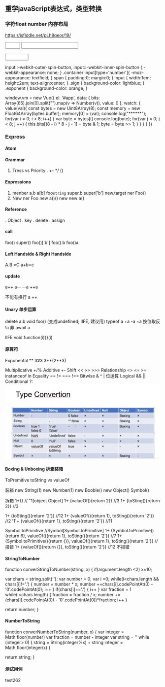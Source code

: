 ## 重学javaScript表达式，类型转换

### 字符float number 内存布局

https://jsfiddle.net/pLh8qeor/19/

<div id="app">
  <span v-for="v, i of bits">
    <input :class="i > 0 ? i > 11 ? 'fraction' :'exponent':'sign' "  type="number" min=0 max=1 v-model="bits[i]"/>
    <input v-if="i == 31" />
    <br v-if="i == 31" />
  </span>
  <br />
  <input style="width:5em;" v-model="value"/>
</div>

input::-webkit-outer-spin-button,
input::-webkit-inner-spin-button {
    -webkit-appearance: none;
}
.container input[type='number']{
    -moz-appearance: textfield;
}
span {
  padding:0;
  margin:0;
}
input {
  width:1em;
  height:2em;
  text-align:center;
}
.sign {
  background-color: lightblue;
} 
.exponent {
  background-color: orange;
} 

window.vm = new Vue({
  el: '#app',
  data: {
    bits: Array(65).join(0).split("").map(v => Number(v)),
    value: 0
  },
  watch: {
    value(val){
      const bytes = new Uint8Array(8);
      const memory = new Float64Array(bytes.buffer);
      memory[0] = (val);
      console.log("******");
      for(var i = 0; i < 8; i++) {
        var byte = bytes[i]
        console.log(byte);
        for(var j = 0; j < 8; j ++) {
            this.bits[(8 - i) * 8 - j - 1] = byte & 1;
            byte = byte >> 1;
        }
      }
    }
  }
})


### Express

#### Atom
#### Grammar
1. Tress vs Priority
. +-
*/
()

#### Expressions

1. menber
  a.b
  a[b]
  foo`string`
  super.b
  super['b']
  new.target
  ner Foo()
2. New
  ner Foo
new a()()
new new a()

#### Reference
. Object
. key
. delete
. assign

#### call
foo()
super()
foo()['b']
foo().b
foo()`A`


#### Left Handside & Right Handside
A.B =C
a+b=c

#### update
a++
a--
--a
++a

不能有换行
a
++

#### Unary 单步运算
 delete a.b
 void foo() (变成undefined; IIFE, 建议用)
 typeof a
 +a
 -a
 ~a 按位取反
 !a 非
 await a

IIFE
void function(i){}(i)

#### 原算符
Exponental **
3**2**3
3**(2**3)

Multiplicative +/%
Additive +-
Shift << >> >>>
Relationship <> <= >= instanceof in
Equality == != === !==
Bitwise & ^ | 位运算
Logical && ||
Conditional ?:
![Conditional!](../image/Dingtalk_20220725140650.png "Conditional")

#### Boxing & Unboxing 拆箱装箱

ToPremitive
toString vs valueOf

装箱
new String(1)
new Number(1)
new Booble()
new Object()
Symbol()

拆箱
1+{} //  "1[object Object]
1+ {valueOf(){return 2}} //3
1+ {toSting(){return 2}} //3

1+ {toSting(){return '2'}} //12
1+ {valueOf(){return 1}, toSting(){return '2'}} //2
'1'+ {valueOf(){return 1}, toSting(){return '2'}} //11

Symbol.toPrimitive //Symbol[Symbol.toPrimitive]
1+ {Symbol.toPrimitive(){return 6}, valueOf(){return 1}, toSting(){return '2'}} //7
1+ {Symbol.toPrimitive(){return {}}, valueOf(){return 1}, toSting(){return '2'}} //报错
1+ {valueOf(){return {}}, toSting(){return '2'}} //12 不报错

#### StringToNumber 
function converStringToNumber(string, x) {
  if(argument.length <2) x=10;

  var chars = string.split('');
  var number = 0;
  var i =0;
  while(i<chars.length && chars[i]!='.') {
    number = number * x;
    number +=chars[i].codePointAt(0) - '0'.codePointAt(0);
    i++
  }
  if(chars[i]=='.') {
    i++
  }
  var fraction = 1
   while(i<chars.length) { 
    fraction = fraction / x;
    number +=(chars[i].codePointAt(0) - '0'.codePointAt(0))*fraction;
    i++
  }

  return number;
}

#### NumberToString
function converNumberToString(number, x) {
 var integer = Math.floor(number)
 var fraction = number - integer
 var string = ''
 while (integer> 0) {
  string = String(integer%x) + string
  integer = Math.floor(integer/x)
 }

  return string;
}


#### 测试用例
test262

 <Gitalk />